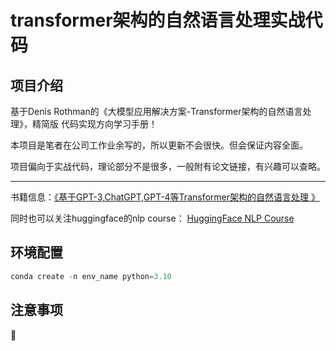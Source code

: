 # transformer架构的自然语言处理实战代码

## 项目介绍
基于Denis Rothman的《大模型应用解决方案-Transformer架构的自然语言处理》，精简版 代码实现方向学习手册！

本项目是笔者在公司工作业余写的，所以更新不会很快。但会保证内容全面。

项目偏向于实战代码，理论部分不是很多，一般附有论文链接，有兴趣可以查略。
<hr>

书籍信息：[《基于GPT-3,ChatGPT,GPT-4等Transformer架构的自然语言处理
》](https://baike.baidu.com/item/%E5%9F%BA%E4%BA%8EGPT-3%2CChatGPT%2CGPT-4%E7%AD%89Transformer%E6%9E%B6%E6%9E%84%E7%9A%84%E8%87%AA%E7%84%B6%E8%AF%AD%E8%A8%80%E5%A4%84%E7%90%86/63916230?fr=ge_ala)

同时也可以关注huggingface的nlp course： [HuggingFace NLP Course](https://huggingface.co/learn/nlp-course/chapter1/1)

## 环境配置
```python
conda create -n env_name python=3.10
```
## 注意事项


:bamboo: